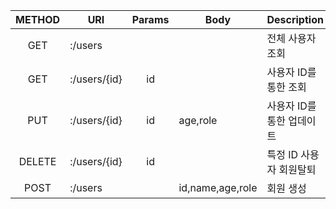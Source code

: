 |METHOD|URI|Params|Body|Description|
|:------:|---|:---:|----|-----|
|GET|:/users|||전체 사용자 조회|
|GET|:/users/{id}|id||사용자 ID를 통한 조회|
|PUT|:/users/{id}|id|age,role|사용자 ID를 통한 업데이트|
|DELETE|:/users/{id}|id||특정 ID 사용자 회원탈퇴|
|POST|:/users||id,name,age,role|회원 생성|
